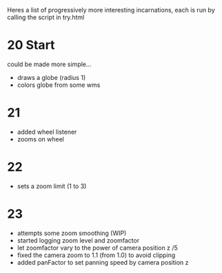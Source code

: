 Heres a list of progressively more interesting incarnations, each is run by calling the script in try.html

# 20 Start
could be made more simple...
- draws a globe (radius 1)
- colors globe from some wms

# 21 
- added wheel listener 
- zooms on wheel

# 22 
- sets a zoom limit (1 to 3)

# 23 
 - attempts some zoom smoothing (WIP)
 - started logging zoom level and zoomfactor
 - let zoomfactor vary to the power of camera position z /5
 - fixed the camera zoom to 1.1 (from 1.0) to avoid clipping
 - added panFactor to set panning speed by camera position z